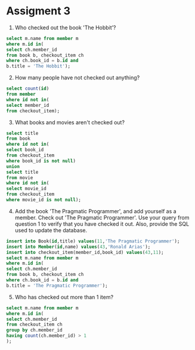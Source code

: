 # Assigment 3

1. Who checked out the book 'The Hobbit’?
```sql
select m.name from member m
where m.id in(
select ch.member_id
from book b, checkout_item ch
where ch.book_id = b.id and
b.title = 'The Hobbit');
```
2. How many people have not checked out anything?
```sql
select count(id)
from member
where id not in(
select member_id
from checkout_item);
```
3. What books and movies aren't checked out?
```sql
select title
from book
where id not in(
select book_id
from checkout_item
where book_id is not null)
union
select title
from movie
where id not in(
select movie_id
from checkout_item
where movie_id is not null);
```
4. Add the book 'The Pragmatic Programmer', and add yourself as a member. Check out 'The Pragmatic Programmer'. Use your query from question 1 to verify that you have checked it out. Also, provide the SQL used to update the database.
```sql
insert into Book(id,title) values(11,'The Pragmatic Programmer');
insert into Member(id,name) values(43,'Ronald Arias');
insert into checkout_item(member_id,book_id) values(43,11);
select m.name from member m
where m.id in(
select ch.member_id
from book b, checkout_item ch
where ch.book_id = b.id and
b.title = 'The Pragmatic Programmer');
```
5. Who has checked out more than 1 item? 
```sql
select m.name from member m
where m.id in(
select ch.member_id
from checkout_item ch
group by ch.member_id
having count(ch.member_id) > 1
);
```